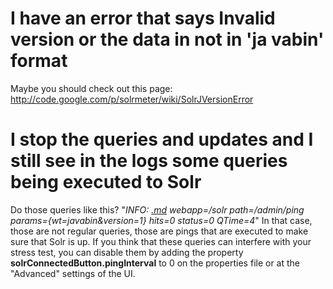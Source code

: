 

# I have an error that says Invalid version or the data in not in 'ja vabin' format #
Maybe you should check out this page: http://code.google.com/p/solrmeter/wiki/SolrJVersionError

# I stop the queries and updates and I still see in the logs some queries being executed to Solr #
Do those queries like this? "_INFO: [.md](.md) webapp=/solr path=/admin/ping params={wt=javabin&version=1} hits=0 status=0 QTime=4_"
In that case, those are not regular queries, those are pings that are executed to make sure that Solr is up. If you think that these queries can interfere with your stress test, you can disable them by adding the property **solrConnectedButton.pingInterval** to 0 on the properties file or at the "Advanced" settings of the UI.